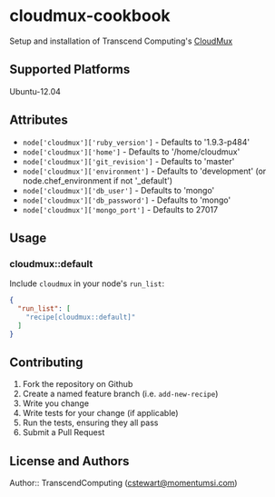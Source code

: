 # cloudmux-cookbook

Setup and installation of Transcend Computing's [CloudMux](https://github.com/TranscendComputing/CloudMux)

## Supported Platforms

Ubuntu-12.04

## Attributes

- `node['cloudmux']['ruby_version']` - Defaults to '1.9.3-p484'
- `node['cloudmux']['home']` - Defaults to '/home/cloudmux'
- `node['cloudmux']['git_revision']` - Defaults to 'master'
- `node['cloudmux']['environment']` - Defaults to 'development' (or node.chef_environment if not '_default')
- `node['cloudmux']['db_user']` - Defaults to 'mongo'
- `node['cloudmux']['db_password']` - Defaults to 'mongo'
- `node['cloudmux']['mongo_port']` - Defaults to 27017

## Usage

### cloudmux::default

Include `cloudmux` in your node's `run_list`:

```json
{
  "run_list": [
    "recipe[cloudmux::default]"
  ]
}
```

## Contributing

1. Fork the repository on Github
2. Create a named feature branch (i.e. `add-new-recipe`)
3. Write you change
4. Write tests for your change (if applicable)
5. Run the tests, ensuring they all pass
6. Submit a Pull Request

## License and Authors

Author:: TranscendComputing (<cstewart@momentumsi.com>)
